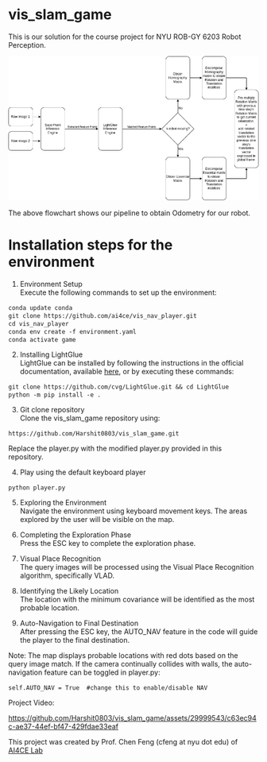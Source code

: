 # vis_slam_game

This is our solution for the course project for NYU ROB-GY 6203 Robot Perception. 

![Product Name Screen Shot](/slamgame.png)

The above flowchart shows our pipeline to obtain Odometry for our robot.

# Installation steps for the environment
1. Environment Setup  
Execute the following commands to set up the environment:  
```commandline
conda update conda
git clone https://github.com/ai4ce/vis_nav_player.git
cd vis_nav_player
conda env create -f environment.yaml
conda activate game
```

2. Installing LightGlue  
LightGlue can be installed by following the instructions in the official documentation, available [here](https://github.com/cvg/LightGlue), or by executing these commands:  
```commandline
git clone https://github.com/cvg/LightGlue.git && cd LightGlue
python -m pip install -e .
```

3. Git clone repository  
Clone the vis_slam_game repository using:
```commandline
https://github.com/Harshit0803/vis_slam_game.git
```
Replace the player.py with the modified player.py provided in this repository.

4. Play using the default keyboard player
```commandline
python player.py
```
5. Exploring the Environment  
Navigate the environment using keyboard movement keys. The areas explored by the user will be visible on the map.

6. Completing the Exploration Phase  
Press the ESC key to complete the exploration phase.

7. Visual Place Recognition  
The query images will be processed using the Visual Place Recognition algorithm, specifically VLAD.

8. Identifying the Likely Location  
The location with the minimum covariance will be identified as the most probable location.

9. Auto-Navigation to Final Destination  
After pressing the ESC key, the AUTO_NAV feature in the code will guide the player to the final destination.

Note: The map displays probable locations with red dots based on the query image match. If the camera continually collides with walls, the auto-navigation feature can be toggled in player.py:
```commandline
self.AUTO_NAV = True  #change this to enable/disable NAV
```

Project Video:  

https://github.com/Harshit0803/vis_slam_game/assets/29999543/c63ec94c-ae37-44ef-bf47-429fdae33eaf

This project was created by Prof. Chen Feng (cfeng at nyu dot edu) of [AI4CE Lab](https://github.com/ai4ce/vis_nav_player/tree/master)


